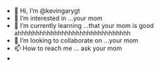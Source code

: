 - 👋 Hi, I’m @kevingarygt
- 👀 I’m interested in ...your mom
- 🌱 I’m currently learning ...that your mom is good ahhhhhhhhhhhhhhhhhhhhhhhhhhhhhhh
- 💞️ I’m looking to collaborate on ...your mom
- 📫 How to reach me ... ask your mom
-

<!---
kevingarygt/kevingarygt is a ✨ special ✨ repository because its `README.md` (this file) appears on your GitHub profile.
You can click the Preview link to take a look at your changes.
--->
